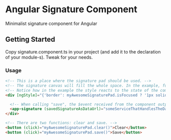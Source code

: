 # Angular Signature Component

Minimalist signature component for Angular

## Getting Started

Copy signature.component.ts in your project (and add it to the declaration of your module-s).
Tweak for your needs.

### Usage
```html
<!-- This is a place where the signature pad should be used. -->
<!-- The signature canvas will fill the whole space. In the example, full width and a height of 100px. -->
<!-- Notice how in the example the style reacts to the state of the component. -->
<div [ngStyle]="{'border': myAwesomeSignaturePad.isFocused ? '1px solid gray' : 'none'}" style="width: 100%; height: 100px;">

  <!-- When calling "save", the $event received from the component output is your image as a default data URL as PNG -->
  <app-signature (savedSignatureAsDataUrl)="someServiceThatHandlesTheData($event)" #myAwesomeSignaturePad></app-signature>
</div>

<!-- There are two functions: clear and save. -->
<button (click)="myAwesomeSignaturePad.clear()">Clear</button>
<button (click)="myAwesomeSignaturePad.save()">Save</button>
```

